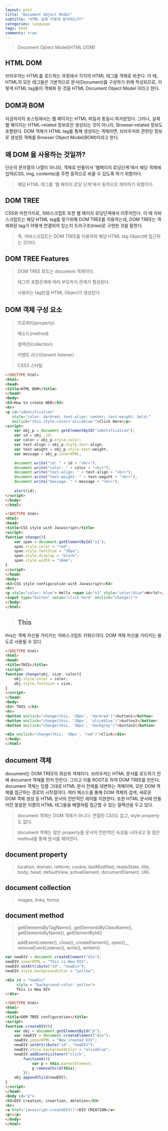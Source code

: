```yaml
---
layout: post
title: "Document Object Model"
subtitle: "HTML 실제 어떻게 동작하는가?"
categories: language
tags: html
comments: true
---
```


>Document Ojbect Model(HTML DOM)

## HTML DOM

브라우저는 HTML를 로드하는 과정에서 각각의 HTML 태그를 객체로 바꾼다.
이 때, HTML의 모든 태그들은 기본적으로 문서(Document)를 구성하기 위해 작성되므로,
이렇게 HTML tag들이 객체화 된 것을 HTML Document Object Model 이라고 한다.

## DOM과 BOM

지금까지의 포스팅에서는 웹 페이지는 HTML 파일과 동일시 여겨왔었다. 
그러나, 실제 웹 페이지는 HTML-related 정보로만 생성되는 것이 아니라, Browser-related 정보도 포함된다. 
DOM 객체가 HTML tag를 통해 생성되는 객체라면, 브라우저와 관련된 정보로 생성된 객체를 Browser Object Model(BOM)이라고 한다.

## 왜 DOM 을 사용하는 것일까?

단순히 문자열의 나열이 아니라, 객체로 만들어서 '웹페이지 로딩단계'에서 해당 객체에 입력(CSS, img, contents)을 주면 동적으로 바꿀 수 있도록 하기 위함이다.

>해당 HTML 태그를 '웹 페이지 로딩 단계'에서 동적으로 제어하기 위함이다.

## DOM TREE

CSS와 마찬가지로, 자바스크립트 또한 웹 페이지 로딩단계에서 이루어진다. 
이 때 자바스크립트는 해당 HTML tag를 찾기위해 DOM TREE를 이용하는데, DOM TREE는 객체화된 tag가 어떻게 연결되어 있는지 트리구조(tree)로 구현한 것을 말한다.

>즉, 자바스크립트는 DOM TREE를 이용하여 해당 HTML tag Object에 접근하는 것이다. 

## DOM TREE Features

>DOM TREE 루트는 document 객체이다.
>
>태그의 포함관계에 따라 부모자식 관계가 형성된다.
>
>사용되는 tag만큼 HTML Object가 생성된다.

## DOM 객체 구성 요소

>프로퍼티(property)
>
>메소드(method)
>
>컬렉션(collection)
>
>이벤트 리스터(event listener)
>
>CSS3 스타일

```html
<!DOCTYPE html>
<html>
<head>
<title>HTML DOM</title>
</head>
<body>
<h3>How to create WEB</h3>
<hr>
<p id="identification"
   style="color: darkred; text-align: center; text-weight: bold;"
   onclick="this.style.color='aliceblue'">Click Here</p>
<script>
	var obj_p = document.getElementById("identification");
	var id = obj_.id;
	var color = obj_p.style.color;
	var text-align = obj_p.style.text-align;
	var text-weight = obj_p.style.text-weight;
	var message = obj_p.innerHTML;

	document.write("id: " + id + "<br>");
	document.write("color: " + color + "<br>");
	document.write("text-align: " + text-align + "<br>");
	document.write("text-weight: " + text-wegiht + "<br>");
	document.write("message: " + message + "<br>");
	
	alert(id);
</script>   	
</body>
</html>
```

```html
<!DOCTYPE html>
<html>
<head>
<title>CSS style with Javascript</title>
<script>
function change(){
	var span = document.getElementById("s1");
	span.style.color = "red";
	span.style.fontSize = "30px";
	span.style.display = "block";
	span.style.width = "10em";
}
</script>
</head>
<body>
<h3>CSS style configuration with Javascript</h3>
<hr>
<p style="color: blue"> Hello <span id="s1" style="color:blue">World!</span>
<input type="button" value="click here" onclick="change()">
</body>
</html>
```
>## This

this는 객체 자신을 가리키는 자바스크립트 키워드이다.
DOM 객체 자신을 가리키는 용도로 사용될 수 있다.

```html
<!DOCTYPE html>
<html>
<head>
<title>THIS</title>
<script>
function change(obj, size, color){
	obj.style.color = color;
	obj.style.fontSize = size;
}
</script>
</head>
<body>
<h3> THIS </h3>
<hr>
<button onclick="change(this, '30px', 'darkred')">button1</button>
<button onclick="change(this, '30px', 'aliceblue')">button2</button>
<button onclick="change(this, '30px', 'darkgrey')">button3</button>

<div onclick="change(this, '30px', 'red')">Click</div>
</body>
</html>
```

## document 객체

document는 DOM TREE의 최상위 객체이다.
브라우저는 HTML 문서를 로드하기 전에 document 객체를 먼저 만든다. 그리고 이를 ROOT로 하여 DOM TREE를 만든다.
document 객체는 잉름 그대로 HTML 문서 전체를 대변하는 객체이며, 모든 DOM 객체를 접근하는 경로의 시작점이다.
여러 메소드를 통해 DOM 객체의 검색, 새로운 DOM 객체 생성 등 HTML 문서의 전반적인 제어를 지원한다. 
또한 HTML 문서에 만들어진 동일한 이름의 HTML 태그들을 배열처럼 접근할 수 있는 컬렉션을 두고 있다.

>document 객체는 DOM 객체가 아니다. 연결된 CSS도 없고, style property도 없다.
>
>document 객체는 많은 property를 문서의 전반적인 속성을 나타내고 및 많은 method를 통해 문서를 제어한다.


## document property

>location, domain, referrer, cookie, lastModified, readyState, title, body, head, defaultView, activeElement, documentElement, URL

## document collection

> images, links, forms

## document method

>getElementsByTagName(), getElementsByClassName(), getElementsByName(), getElementById()
>
>addEventListener(), close(), createElement(), open(),,, removeEventListener(), write(), writeln()

```js
var newDIV = document.createElement("div");
newDIV.innerHTML = "This is New DIV";
newDIV.setAttribute("id", "newDiv");
newDIV.style.backgroundColor = "yellow";
```

```html
<div id = "newDiv"
     style = "background-color: yellow">
     This is New DIV
</div>

```

```html
<!DOCTYPE html>
<html>
<head>
<title>DOM TREE configuration</title>
<script>
function createDIV(){
	var obj = document.getElementById("p");
	var newDIV = document.createElement("div");
	newDIV.innerHTML = "New created DIV";
	newDIV.setAttribute("id", "newDIV");
	newDIV.style.backgroundColor = "aliceblue";
	newDIV.addEventListener("click",
		functionm(){
			var p = this.parentElement;
			p.removeChild(this);
		});
	obj.appendChild(newDIV);
}
</script>
</head>
<body id="p">
<h3>DIV creation, insertion, deletion</h3>
<hr>
<a href="javascript:createDIV()">DIV CREATION</a>
<p></p>
</body>
</html>
```











